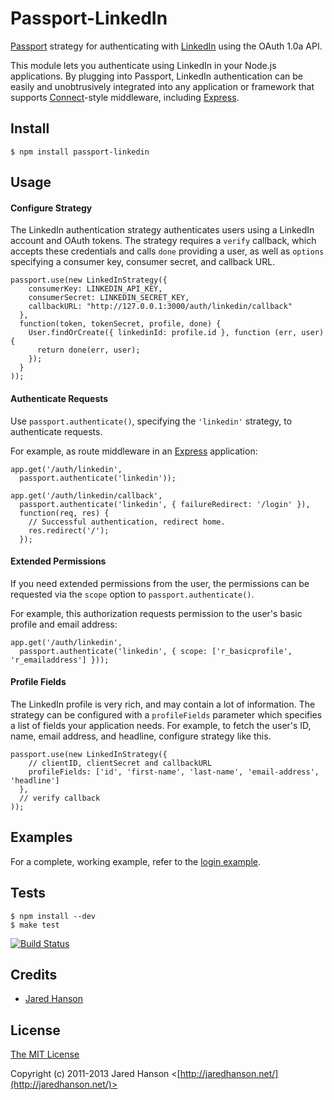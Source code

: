 # Passport-LinkedIn

[Passport](http://passportjs.org/) strategy for authenticating with [LinkedIn](http://www.linkedin.com/)
using the OAuth 1.0a API.

This module lets you authenticate using LinkedIn in your Node.js applications.
By plugging into Passport, LinkedIn authentication can be easily and
unobtrusively integrated into any application or framework that supports
[Connect](http://www.senchalabs.org/connect/)-style middleware, including
[Express](http://expressjs.com/).

## Install

    $ npm install passport-linkedin

## Usage

#### Configure Strategy

The LinkedIn authentication strategy authenticates users using a LinkedIn
account and OAuth tokens.  The strategy requires a `verify` callback, which
accepts these credentials and calls `done` providing a user, as well as
`options` specifying a consumer key, consumer secret, and callback URL.

    passport.use(new LinkedInStrategy({
        consumerKey: LINKEDIN_API_KEY,
        consumerSecret: LINKEDIN_SECRET_KEY,
        callbackURL: "http://127.0.0.1:3000/auth/linkedin/callback"
      },
      function(token, tokenSecret, profile, done) {
        User.findOrCreate({ linkedinId: profile.id }, function (err, user) {
          return done(err, user);
        });
      }
    ));

#### Authenticate Requests

Use `passport.authenticate()`, specifying the `'linkedin'` strategy, to
authenticate requests.

For example, as route middleware in an [Express](http://expressjs.com/)
application:

    app.get('/auth/linkedin',
      passport.authenticate('linkedin'));
    
    app.get('/auth/linkedin/callback', 
      passport.authenticate('linkedin', { failureRedirect: '/login' }),
      function(req, res) {
        // Successful authentication, redirect home.
        res.redirect('/');
      });

#### Extended Permissions

If you need extended permissions from the user, the permissions can be requested
via the `scope` option to `passport.authenticate()`.

For example, this authorization requests permission to the user's basic profile
and email address:

    app.get('/auth/linkedin',
      passport.authenticate('linkedin', { scope: ['r_basicprofile', 'r_emailaddress'] }));

#### Profile Fields

The LinkedIn profile is very rich, and may contain a lot of information.  The
strategy can be configured with a `profileFields` parameter which specifies a
list of fields your application needs.  For example, to fetch the user's ID, name,
email address, and headline, configure strategy like this.

    passport.use(new LinkedInStrategy({
        // clientID, clientSecret and callbackURL
        profileFields: ['id', 'first-name', 'last-name', 'email-address', 'headline']
      },
      // verify callback
    ));

## Examples

For a complete, working example, refer to the [login example](https://github.com/jaredhanson/passport-linkedin/tree/master/examples/login).

## Tests

    $ npm install --dev
    $ make test

[![Build Status](https://secure.travis-ci.org/jaredhanson/passport-linkedin.png)](http://travis-ci.org/jaredhanson/passport-linkedin)

## Credits

  - [Jared Hanson](http://github.com/jaredhanson)

## License

[The MIT License](http://opensource.org/licenses/MIT)

Copyright (c) 2011-2013 Jared Hanson <[http://jaredhanson.net/](http://jaredhanson.net/)>


